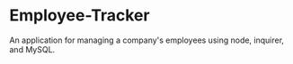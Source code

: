 # Employee-Tracker
An application for managing a company's employees using node, inquirer, and MySQL.
